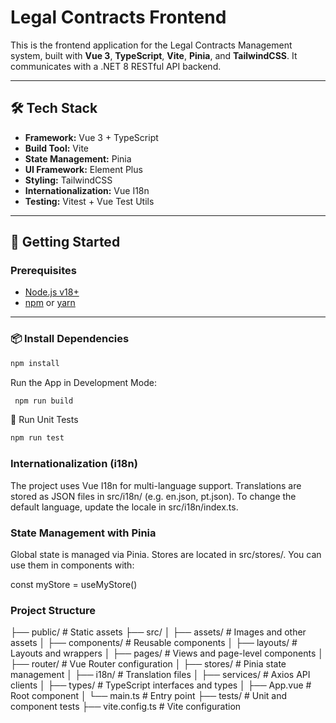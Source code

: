 # Legal Contracts Frontend

This is the frontend application for the Legal Contracts Management system, built with **Vue 3**, **TypeScript**, **Vite**, **Pinia**, and **TailwindCSS**. It communicates with a .NET 8 RESTful API backend.

---

## 🛠 Tech Stack

- **Framework:** Vue 3 + TypeScript
- **Build Tool:** Vite
- **State Management:** Pinia
- **UI Framework:** Element Plus
- **Styling:** TailwindCSS
- **Internationalization:** Vue I18n
- **Testing:** Vitest + Vue Test Utils

---

## 🚀 Getting Started

### Prerequisites

- [Node.js v18+](https://nodejs.org/)
- [npm](https://www.npmjs.com/) or [yarn](https://yarnpkg.com/)

---

### 📦 Install Dependencies

```bash
npm install
```


Run the App in Development Mode:
```bash
 npm run build
 ```

 🧪 Run Unit Tests
```bash
npm run test
```


###  Internationalization (i18n)

The project uses Vue I18n for multi-language support.
Translations are stored as JSON files in src/i18n/ (e.g. en.json, pt.json).
To change the default language, update the locale in src/i18n/index.ts.

### State Management with Pinia

Global state is managed via Pinia.
Stores are located in src/stores/.
You can use them in components with:

const myStore = useMyStore()

### Project Structure

├── public/                 # Static assets
├── src/
│   ├── assets/            # Images and other assets
│   ├── components/        # Reusable components
│   ├── layouts/           # Layouts and wrappers
│   ├── pages/             # Views and page-level components
│   ├── router/            # Vue Router configuration
│   ├── stores/            # Pinia state management
│   ├── i18n/              # Translation files
│   ├── services/          # Axios API clients
│   ├── types/             # TypeScript interfaces and types
│   ├── App.vue            # Root component
│   └── main.ts            # Entry point
├── tests/                 # Unit and component tests
├── vite.config.ts         # Vite configuration
